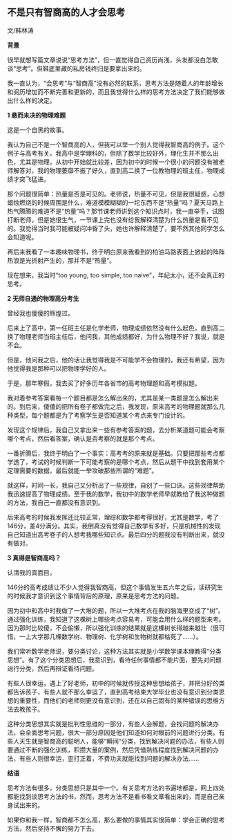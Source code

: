 
## 不是只有智商高的人才会思考


文/韩林涛

**背景**

很早就想写篇文章说说“思考方法”，但一直觉得自己资历尚浅，头发都没白怎敢谈“思考”。但鞋底里藏的私房钱终归是要拿出来的。

我一直认为，“会思考”与“智商高”没有必然的联系，思考方法是随着人的年龄增长和阅历增加而不断完善和更新的，而且我觉得什么样的思考方法决定了我们能够做出什么样的决定。

**1 悬而未决的物理难题**

这是一个自黑的故事。

我认为自己不是一个智商高的人，但我可以举一个别人觉得我智商高的例子。这个例子与高考有关。我高中是学理科的，但除了数学比较好外，理化生并不那么出色，尤其是物理，从初中开始就比较差，因为初中的时候一个很小的问题没有被老师解答对，我的物理萎靡不振了好久，直到高二换了一位教物理的班主任，物理成绩才突飞猛进。

那个问题很简单：热量是否是可见的。老师说，热量不可见，但是我很疑惑，心想蜡烛燃烧的时候周围是什么，难道模模糊糊的一坨东西不是“热量”吗？夏天马路上热气腾腾的难道不是“热量”吗？那节课老师讲到这个知识点时，我一直举手，试图打断老师，但是她很生气，一节课上完也没有给我解释清楚为什么热量是看不见的。我觉得当时我可能被疑问冲昏了头，她也许解释清楚了，要不然其他同学怎么会知道呢。

再后来我看了一本趣味物理书，终于明白原来我看到的柏油马路表面上掀起的阵阵热浪是光折射产生的，那并不是“热量”。

现在想来，我当时“too young, too simple, too naive”，年纪太小，还不会真正的思考。

**2 无师自通的物理高分考生**

曾经我也傻傻的辉煌过。

后来上了高中，第一任班主任是化学老师，物理成绩依然没有什么起色，直到高二换了物理老师当班主任后，他问我，其他成绩都好，为什么物理不好？我说，就是不会。

但是，他问我之后，他的话让我觉得我是不可能学不会物理的，我还有希望，因为他觉得我是那种可以把物理学好的人。

于是，那年寒假，我去买了好多历年各省市的高考物理题和高考模拟题。

我对着参考答案看每一个题目都是怎么解出来的，尤其是某一类题是怎么解出来的。到后来，傻傻的把所有卷子都做完之后，我发现，原来高考的物理题就那么几种类型，每个题都是为了考察学生是否知道某个考点来专门设计的。

发现这个规律后，我自己又拿出来一些有参考答案的题，去分析某道题可能会考察哪个考点，然后看答案，确认是否考察的就是那个考点。

一番折腾后，我终于明白了一个事实：高考考的原来就是基础。只要把那些考点都学透了，考试的时候判断一下可能考察的是哪个考点，然后从题干中找到套用某个定理需要的数据，最后就能一举攻破那些所谓的“难题”。

就这样，时间一长，我自己又分析出了一些规律，自创了一些口诀。这些规律帮助我迅速提高了物理成绩。至于我的数学，我初中的数学老师早就教给了我这种做题的方法，我自己一直都没有意识到。

后来高考的时候我发挥还比较正常，理综和数学都考得很好，尤其是数学，考了146分，差4分满分。其实，我倒真没有觉得自己数学有多好，只是机械性的发现自己知道出高考卷子的人想考我哪些知识点。最后四分的题我没有判断出来，就没有做对。

**3 真得是智商高吗？**

认清我的真面目。

146分的高考成绩让不少人觉得我智商高，但这个事情发生五六年之后，读研究生的时候我才意识到这个事情背后的原理，原来是思考方法的问题。

因为初中和高中时我做了一大堆的题，所以一大堆考点在我的脑海里变成了“树”。通过强化训练，我知道了这棵树上哪些考点容易考，可能会用什么样的题型来考。因为那时比较傻，不会偷懒，所以强化训练的结果就是这棵树长得越来越壮（很可惜，一上大学那几棵数学树、物理树、化学树和生物树就都枯死了……）。

我们常听数学老师说，要分类讨论，这种方法其实就是小学数学课本理教得“分类思想”。有了这个分类思想后，我意识到，看待任何事情都不能片面，要先对问题进行分类，然后再辩证看待问题。

有些人很幸运，遇上了好老师，初中的时候就传授这种思想给孩子，并把分好的类都告诉孩子，有些人就不那么幸运了，直到高考结束大学毕业也没有意识到分类思想的重要性，而他们的老师则更没有意识到，还在以自己固有的某种错误的思维方法去教孩子。

这种分类思想其实就是批判性思维的一部分，有些人会解题，会找问题的解决办法，会全面思考问题，很大一部分原因是他们知道如何对眼前的问题进行分类。有些人天生就是智商高的聪明人，能够“瞬间”分类，找到解决问题的办法，有些人则要通过不断的强化训练，积攒大量的案例，然后凭借熟练程度找到解决问题的办法，有些人则很幸运，歪打正着，不费功夫就能找到问题的解决办法......

**结语**

思考方法有很多，分类思想只是其中一个。有关思考方法的书遍地都是，网上四处都能找到谈思考方法的书，然而，思考方法不是看书看文章看出来的，而是自己亲身试出来的。

如果你和我一样，智商都不怎么高，那么要做的事情其实很简单：学会正确的思考方法，然后坚持不懈的努力下去。

